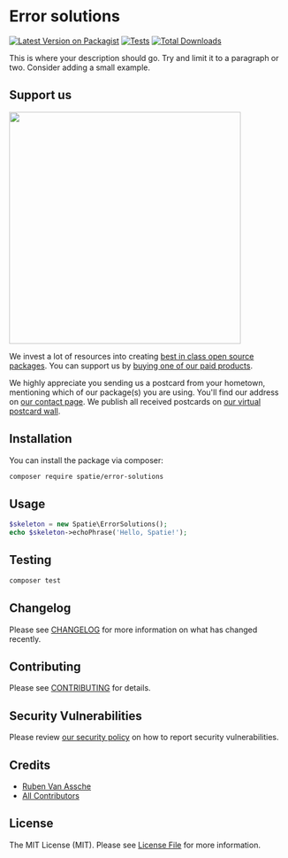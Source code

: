 # Error solutions

[![Latest Version on Packagist](https://img.shields.io/packagist/v/spatie/error-solutions.svg?style=flat-square)](https://packagist.org/packages/spatie/error-solutions)
[![Tests](https://img.shields.io/github/actions/workflow/status/spatie/error-solutions/run-tests.yml?branch=main&label=tests&style=flat-square)](https://github.com/spatie/error-solutions/actions/workflows/run-tests.yml)
[![Total Downloads](https://img.shields.io/packagist/dt/spatie/error-solutions.svg?style=flat-square)](https://packagist.org/packages/spatie/error-solutions)

This is where your description should go. Try and limit it to a paragraph or two. Consider adding a small example.

## Support us

[<img src="https://github-ads.s3.eu-central-1.amazonaws.com/error-solutions.jpg?t=1" width="419px" />](https://spatie.be/github-ad-click/error-solutions)

We invest a lot of resources into creating [best in class open source packages](https://spatie.be/open-source). You can support us by [buying one of our paid products](https://spatie.be/open-source/support-us).

We highly appreciate you sending us a postcard from your hometown, mentioning which of our package(s) you are using. You'll find our address on [our contact page](https://spatie.be/about-us). We publish all received postcards on [our virtual postcard wall](https://spatie.be/open-source/postcards).

## Installation

You can install the package via composer:

```bash
composer require spatie/error-solutions
```

## Usage

```php
$skeleton = new Spatie\ErrorSolutions();
echo $skeleton->echoPhrase('Hello, Spatie!');
```

## Testing

```bash
composer test
```

## Changelog

Please see [CHANGELOG](CHANGELOG.md) for more information on what has changed recently.

## Contributing

Please see [CONTRIBUTING](https://github.com/spatie/.github/blob/main/CONTRIBUTING.md) for details.

## Security Vulnerabilities

Please review [our security policy](../../security/policy) on how to report security vulnerabilities.

## Credits

- [Ruben Van Assche](https://github.com/rubenvanassche)
- [All Contributors](../../contributors)

## License

The MIT License (MIT). Please see [License File](LICENSE.md) for more information.

